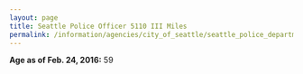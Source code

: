 ```yaml
---
layout: page
title: Seattle Police Officer 5110 III Miles
permalink: /information/agencies/city_of_seattle/seattle_police_department/copbook/5110/
---
```


**Age as of Feb. 24, 2016:** 59
